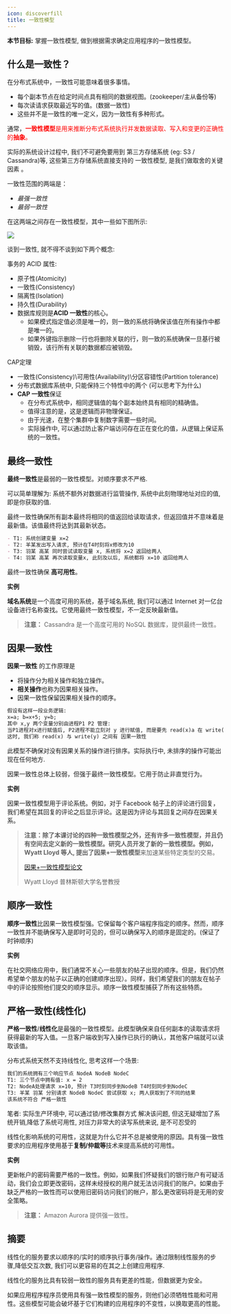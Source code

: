 ```yaml
---
icon: discoverfill
title: 一致性模型
---
```


**本节目标:** 掌握一致性模型, 做到根据需求确定应用程序的一致性模型。

## 什么是一致性？

在分布式系统中，一致性可能意味着很多事情。

- 每个副本节点在给定时间点具有相同的数据视图。(zookeeper/主从备份等)
- 每次读请求获取最近写的值。(数据一致性)
- 这些并不是一致性的唯一定义，因为一致性有多种形式。

通常，<font color=red>**一致性模型**是用来推断分布式系统执行并发数据读取、写入和变更的正确性的**抽象**。</font>

实际的系统设计过程中, 我们不可避免要用到 第三方存储系统 (eg: S3 / Cassandra)等, 这些第三方存储系统直接支持的 一致性模型, 是我们做取舍的关键因素 。

一致性范围的两端是：

- *最强一致性*
- *最弱一致性*

在这两端之间存在一致性模型，其中一些如下图所示:

![](https://cdn.jsdelivr.net/gh/gaoxiang15125/BlogImage@master/1676041826763.png)

谈到一致性, 就不得不谈到如下两个概念:

事务的 ACID 属性:

- 原子性(Atomicity)
- 一致性(Consistency)
- 隔离性(Isolation)
- 持久性(Durability)
- 数据库规则是**ACID 一致性**的核心。
  - 如果模式指定值必须是唯一的，则一致的系统将确保该值在所有操作中都是唯一的。
  - 如果外键指示删除一行也将删除关联的行，则一致的系统确保一旦基行被销毁，该行所有关联的数据都应被销毁。

CAP定理 

- 一致性(Consistency)\可用性(Availability)\分区容错性(Partition tolerance)
- 分布式数据库系统中, 只能保持三个特性中的两个 (可以思考下为什么)
- **CAP 一致性**保证
  - 在分布式系统中，相同逻辑值的每个副本始终具有相同的精确值。
  - 值得注意的是，这是逻辑而非物理保证。
  - 由于光速，在整个集群中复制数字需要一些时间。
  - 实际操作中, 可以通过防止客户端访问存在正在变化的值，从逻辑上保证系统的一致性。

## 最终一致性

**最终一致性**是最弱的一致性模型。对顺序要求不严格.

可以简单理解为: 系统不额外对数据进行监管操作,  系统中此刻物理地址对应的值, 即是你获取的值.

最终一致性确保所有副本最终将相同的值返回给读取请求，但返回值并不意味着是最新值。该值最终将达到其最新状态。

```markdown
- T1: 系统创建变量 x=2
- T2: 羊某发出写入请求, 预计在T4时刻将x修改为10
- T3: 羽某 高某 同时尝试读取变量 x, 系统将 x=2 返回给两人
- T4: 羽某 高某 再次读取变量x, 此刻及以后, 系统都将 x=10 返回给两人
```

最终一致性确保 **高可用性**。

**实例**

**域名系统**是一个高度可用的系统，基于域名系统, 我们可以通过 Internet 对一亿台设备进行名称查找。它使用最终一致性模型，不一定反映最新值。

> **注意：** Cassandra 是一个高度可用的 NoSQL 数据库，提供最终一致性。

## 因果一致性

**因果一致性** 的工作原理是

- 将操作分为相关操作和独立操作。
- **相关操作**也称为因果相关操作。
- 因果一致性保留因果相关操作的顺序。

```markdown
假设有这样一段业务逻辑:
x=a; b=x+5; y=b;
其中 x,y 两个变量分别由进程P1 P2 管理:
当P1进程对x进行赋值后, P2进程不能立刻对 y 进行赋值, 而是要先 read(x)a 在 write(y)b
这时, 我们称 read(x) 与 write(y) 之间有 因果一致性
```

此模型不确保对没有因果关系的操作进行排序。实际执行中, 未排序的操作可能出现在任何地方.

因果一致性总体上较弱，但强于最终一致性模型。它用于防止非直觉行为。

**实例**

因果一致性模型用于评论系统。例如，对于 Facebook 帖子上的评论进行回复，我们希望在其回复的评论之后显示评论。这是因为评论与其回复之间存在因果关系。

> **注意：**除了本课讨论的四种一致性模型之外，还有许多一致性模型，并且仍有空间去定义新的一致性模型。研究人员开发了新的一致性模型。例如，Wyatt Lloyd 等人, 提出了**因果+一致性模型**来加速某些特定类型的交易。
>
> [因果+一致性模型论文](https://www.cs.princeton.edu/~wlloyd/papers/cops-sosp11.pdf)
>
> Wyatt Lloyd 普林斯顿大学名誉教授

## 顺序一致性

**顺序一致性**比因果一致性模型强。它保留每个客户端程序指定的顺序。然而，顺序一致性并不能确保写入是即时可见的，但可以确保写入的顺序是固定的。(保证了时钟顺序)

**实例**

在社交网络应用中，我们通常不关心一些朋友的帖子出现的顺序。但是，我们仍然希望单个朋友的帖子以正确的创建顺序出现）。同样，我们希望我们的朋友在帖子中的评论按照他们提交的顺序显示。顺序一致性模型捕获了所有这些特质。

## 严格一致性(线性化)

**严格一致性**/**线性化**是最强的一致性模型。此模型确保来自任何副本的读取请求将获得最新的写入值。一旦客户端收到写入操作已执行的确认，其他客户端就可以读取该值。

分布式系统天然不支持线性化, 思考这样一个场景:

```markdown
我们的系统拥有三个响应节点 NodeA NodeB NodeC
T1: 三个节点中拥有值: x = 2
T2: NodeA处理请求 x=10, 预计 T3时刻同步到NodeB T4时刻同步到NodeC
T3: 羊某 羽某 分别请求 NodeB NodeC 尝试获取 x; 两人获取到了不同的结果
该系统不符合 严格一致性
```

笔者: 实际生产环境中, 可以通过锁/修改集群方式 解决该问题, 但这无疑增加了系统开销,降低了系统可用性, 对压力非常大的读写系统来说, 是不可忍受的

线性化影响系统的可用性，这就是为什么它并不总是被使用的原因。具有强一致性要求的应用程序使用基于**复制/仲裁等**技术来提高系统的可用性。

**实例**

更新帐户的密码需要严格的一致性。例如，如果我们怀疑我们的银行账户有可疑活动，我们会立即更改密码，这样未经授权的用户就无法访问我们的账户。如果由于缺乏严格的一致性而可以使用旧密码访问我们的帐户，那么更改密码将是无用的安全策略。

> **注意：** Amazon Aurora 提供强一致性。

## 摘要

线性化的服务要求以顺序的/实时的顺序执行事务/操作。通过限制线性服务的步骤,降低交互次数, 我们可以更容易的在其之上创建应用程序.

线性化的服务比具有较弱一致性的服务具有更差的性能，但数据更为安全。

如果应用程序程序员使用具有强一致性模型的服务，则他们必须牺牲性能和可用性。这些模型可能会破坏基于它们构建的应用程序的不变性，以换取更高的性能。